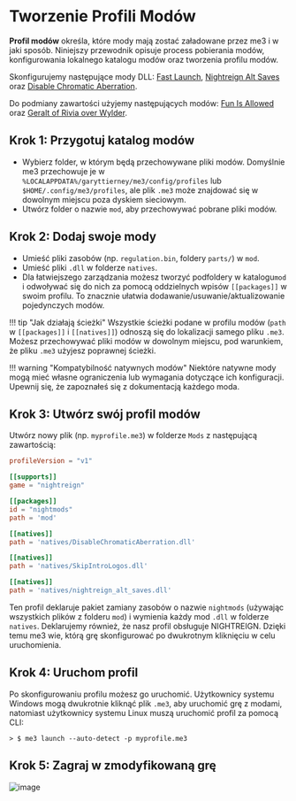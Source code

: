 # Tworzenie Profili Modów

**Profil modów** określa, które mody mają zostać załadowane przez me3 i w jaki sposób. Niniejszy przewodnik opisuje process pobierania modów, konfigurowania lokalnego katalogu modów oraz tworzenia profilu modów.

Skonfigurujemy następujące mody DLL: [Fast Launch](https://www.nexusmods.com/eldenringnightreign/mods/30), [Nightreign Alt Saves](https://www.nexusmods.com/eldenringnightreign/mods/4) oraz [Disable Chromatic Aberration](https://www.nexusmods.com/eldenringnightreign/mods/67).

Do podmiany zawartości użyjemy następujących modów: [Fun Is Allowed](https://www.nexusmods.com/eldenringnightreign/mods/49) oraz [Geralt of Rivia over Wylder](https://www.nexusmods.com/eldenringnightreign/mods/63).

## Krok 1: Przygotuj katalog modów

- Wybierz folder, w którym będą przechowywane pliki modów. Domyślnie me3 przechowuje je w `%LOCALAPPDATA%/garyttierney/me3/config/profiles` lub `$HOME/.config/me3/profiles`, ale plik `.me3` może znajdować się w dowolnym miejscu poza dyskiem sieciowym.
- Utwórz folder o nazwie `mod`, aby przechowywać pobrane pliki modów.

## Krok 2: Dodaj swoje mody

- Umieść pliki zasobów (np. `regulation.bin`, foldery `parts/`) w `mod`.
- Umieść pliki `.dll` w folderze `natives`.
- Dla łatwiejszego zarządzania możesz tworzyć podfoldery w katalogu`mod` i odwoływać się do nich za pomocą oddzielnych wpisów `[[packages]]` w swoim profilu. To znacznie ułatwia dodawanie/usuwanie/aktualizowanie pojedynczych modów.

!!! tip "Jak działają ścieżki"
    Wszystkie ścieżki podane w profilu modów (`path` w `[[packages]]` i `[[natives]]`) odnoszą się do lokalizacji samego pliku `.me3`.
    Możesz przechowywać pliki modów w dowolnym miejscu, pod warunkiem, że pliku `.me3` użyjesz poprawnej ścieżki.



!!! warning "Kompatybilność natywnych modów"
    Niektóre natywne mody mogą mieć własne ograniczenia lub wymagania dotyczące ich konfiguracji. Upewnij się, że zapoznałeś się z dokumentacją każdego moda.

## Krok 3: Utwórz swój profil modów

Utwórz nowy plik (np. `myprofile.me3`) w folderze `Mods` z następującą zawartością:

```toml
profileVersion = "v1"

[[supports]]
game = "nightreign"

[[packages]]
id = "nightmods"
path = 'mod'

[[natives]]
path = 'natives/DisableChromaticAberration.dll'

[[natives]]
path = 'natives/SkipIntroLogos.dll'

[[natives]]
path = 'natives/nightreign_alt_saves.dll'
```

Ten profil deklaruje pakiet zamiany zasobów o nazwie `nightmods` (używając wszystkich plików z folderu `mod`) i wymienia każdy mod `.dll` w folderze `natives`. Deklarujemy również, że nasz profil obsługuje NIGHTREIGN. Dzięki temu me3 wie, którą grę skonfigurować po dwukrotnym kliknięciu w celu uruchomienia.

## Krok 4: Uruchom profil

Po skonfigurowaniu profilu możesz go uruchomić. Użytkownicy systemu Windows mogą dwukrotnie kliknąć plik `.me3`, aby uruchomić grę z modami, natomiast użytkownicy systemu Linux muszą uruchomić profil za pomocą CLI:

```shell
> $ me3 launch --auto-detect -p myprofile.me3
```

## Krok 5: Zagraj w zmodyfikowaną grę

![image](https://github.com/user-attachments/assets/9da0bf73-695d-4f0b-af83-2c88e6328fd3)
